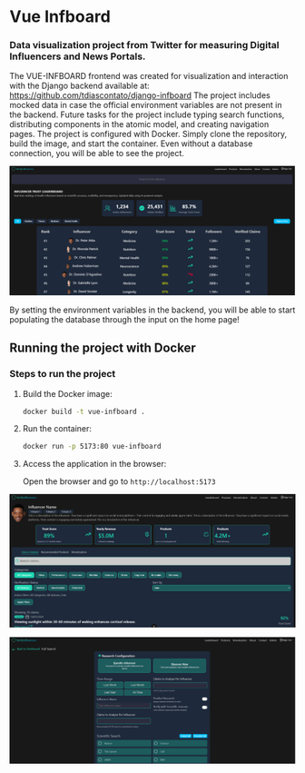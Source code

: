 # Vue Infboard
### Data visualization project from Twitter for measuring Digital Influencers and News Portals.

The VUE-INFBOARD frontend was created for visualization and interaction with the Django backend available at: https://github.com/tdiascontato/django-infboard
The project includes mocked data in case the official environment variables are not present in the backend.
Future tasks for the project include typing search functions, distributing components in the atomic model, and creating navigation pages.
The project is configured with Docker. Simply clone the repository, build the image, and start the container. Even without a database connection, you will be able to see the project.

![Screenshot](public/doc/screenone.png)

By setting the environment variables in the backend, you will be able to start populating the database through the input on the home page!
## Running the project with Docker

### Steps to run the project

1. Build the Docker image:

    ```sh
    docker build -t vue-infboard .
    ```

2. Run the container:

    ```sh
    docker run -p 5173:80 vue-infboard
    ```

3. Access the application in the browser:

    Open the browser and go to `http://localhost:5173`

![Screenshot](public/doc/screenthree.png)

![Screenshot](public/doc/screentwo.png)